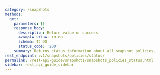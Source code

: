 ```yaml
---
category: /snapshots
methods:
  get:
    parameters: []
    response_body:
      description: Return value on success
      example_value: TO DO
      schema: TO DO
      status_code: '200'
    summary: Returns status information about all snapshot policies.
rest_endpoint: /v1/snapshots/policies/status/
permalink: /rest-api-guide/snapshots/snapshots_policies_status.html
sidebar: rest_api_guide_sidebar
---
```

